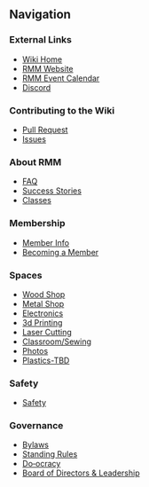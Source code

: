 ## Navigation

### External Links

*   [Wiki Home](Home)
*   [RMM Website](https://www.redmountainmakers.org/)
*   [RMM Event Calendar](https://www.redmountainmakers.org/Calendar)
*   [Discord](https://discord.gg/ZBq9rR4QGc)

### Contributing to the Wiki
*   [Pull Request](https://docs.github.com/en/pull-requests/collaborating-with-pull-requests/proposing-changes-to-your-work-with-pull-requests/creating-a-pull-request)
*   [Issues](https://github.com/redmountainmakers/wiki/issues)

### About RMM

*   [FAQ](https://www.redmountainmakers.org/FAQ)
*   [Success Stories](https://www.redmountainmakers.org/Success-Stories-at-RMM)
*   [Classes](https://www.redmountainmakers.org/classes/)

### Membership
*   [Member Info]()
*   [Becoming a Member](https://www.redmountainmakers.org/join-us)

### Spaces

*   [Wood Shop](Wood-Shop)
*   [Metal Shop](Metal-Shop)
*   [Electronics](Electronics)
*   [3d Printing](3d-Printing)
*   [Laser Cutting](Laser-Cutting)
*   [Classroom/Sewing]()
*   [Photos]()
*   [Plastics-TBD]()

### Safety

*   [Safety](Safety)

### Governance

*   [Bylaws](Bylaws)
*   [Standing Rules]()
*   [Do‐ocracy](Do‐ocracy)
*   [Board of Directors & Leadership](Board-of-Directors-&-Leadership)
<!--*   [Business plan](https://drive.google.com/file/d/0B8cVExho03rPZ2FEanJiVU9hTHM/view?usp=sharing)-->
